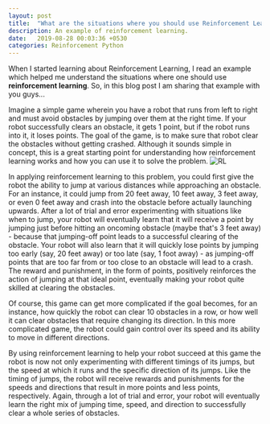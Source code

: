 ```yaml
---
layout: post
title:  "What are the situations where you should use Reinforcement Learning?"
description: An example of reinforcement learning.
date:   2019-08-28 00:03:36 +0530
categories: Reinforcement Python
---
```


When I started learning about Reinforcement Learning, I read an example which helped me understand the situations where one should use **reinforcement learning**. So, in this blog post I am sharing that example with you guys...

Imagine a simple game wherein you have a robot that runs from left to right and must avoid obstacles by jumping over them at the right time. If your robot successfully clears an obstacle, it gets 1 point, but if the robot runs into it, it loses points. The goal of the game, is to make sure that robot clear the obstacles without getting crashed. Although it sounds simple in concept, this is a great starting point for understanding how reinforcement learning works and how you can use it to solve the problem.
![RL](https://user-images.githubusercontent.com/23660137/63797534-e1285300-c925-11e9-81e6-483b3a0ffc49.gif)

In applying reinforcement learning to this problem, you could first give the robot the ability to jump at various distances while approaching an obstacle.
For an instance, it could jump from 20 feet away, 10 feet away, 3 feet away, or even 0 feet away and crash into the obstacle before actually launching upwards. After a lot of trial and error experimenting with situations like when to jump, your robot will eventually learn that it will receive a point by jumping just before hitting an oncoming obstacle (maybe that's 3 feet away) - because that jumping-off point leads to a successful clearing of the obstacle. Your robot will also learn that it will quickly lose points by jumping too early (say, 20 feet away) or too late (say, 1 foot away) - as jumping-off points that are too far from or too close to an obstacle will lead to a crash. The reward and punishment, in the form of points, positively reinforces the action of jumping at that ideal point, eventually making your robot quite skilled at clearing the obstacles.

Of course, this game can get more complicated if the goal becomes, for an instance, how quickly the robot can clear 10 obstacles in a row, or how well it can clear obstacles that require changing its direction. In this more complicated game, the robot could gain control over its speed and its ability to move in different directions.

By using reinforcement learning to help your robot succeed at this game the robot is now not only experimenting with different timings of its jumps, but the speed at which it runs and the specific direction of its jumps. Like the timing of jumps, the robot will receive rewards and punishments for the speeds and directions that result in more points and less points, respectively. Again, through a lot of trial and error, your robot will eventually learn the right mix of jumping time, speed, and direction to successfully clear a whole series of obstacles.
